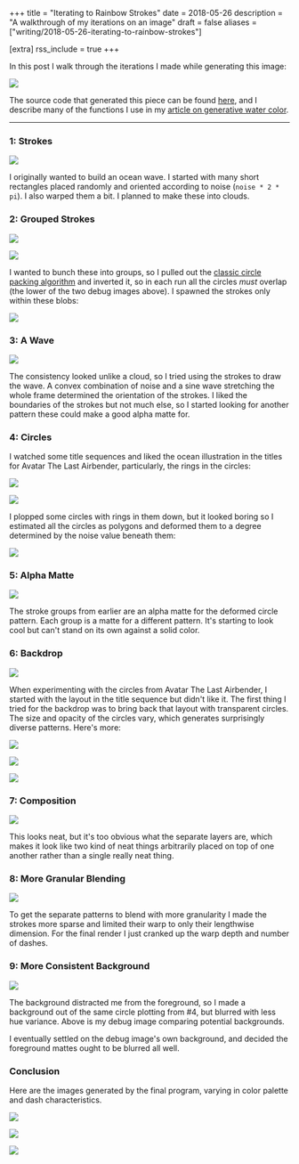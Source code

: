+++
title = "Iterating to Rainbow Strokes"
date = 2018-05-26
description = "A walkthrough of my iterations on an image"
draft = false
aliases = ["writing/2018-05-26-iterating-to-rainbow-strokes"]

[extra]
rss_include = true
+++


In this post I walk through the iterations I made while generating this image:

![](https://i.imgur.com/xWFQL0Z.png)

The source code that generated this piece can be found [here](https://github.com/turnage/valora/blob/a7054d8df224ef1c463ce40a9db4561e781086dd/src/Scenes/RoundSea.hs), and I describe many of the functions I use in my [article on generative water color](https://paytonturnage.com/writing/2018-01-04-water-color/).

---
### 1: Strokes

![](https://i.imgur.com/2HPhxX7.png)

I originally wanted to build an ocean wave. I started with many short rectangles placed randomly and oriented according to noise (`noise * 2 * pi`). I also warped them a bit. I planned to make these into clouds.

### 2: Grouped Strokes
![](https://i.imgur.com/rilEn1Q.png)

![](https://i.imgur.com/XpRbRhd.png)

I wanted to bunch these into groups, so I pulled out the [classic circle packing algorithm](http://www.tylerlhobbs.com/writings/circle-packing) and inverted it, so in each run all the circles _must_ overlap (the lower of the two debug images above). I spawned the strokes only within these blobs:

![](https://i.imgur.com/YJxFLLY.png)

### 3: A Wave
![](https://i.imgur.com/CHRlHyY.png)
 
The consistency looked unlike a cloud, so I tried using the strokes to draw the wave. A convex combination of noise and a sine wave stretching the whole frame determined the orientation of the strokes. I liked the boundaries of the strokes but not much else, so I started looking for another pattern these could make a good alpha matte for.
### 4: Circles
I watched some title sequences and liked the ocean illustration in the titles for Avatar The Last Airbender, particularly, the rings in the circles:

![](https://i.imgur.com/qKwBR8T.png)

![](https://i.imgur.com/sCq9rT2.png)

I plopped some circles with rings in them down, but it looked boring so I estimated all the circles as polygons and deformed them to a degree determined by the noise value beneath them:

![](https://i.imgur.com/fpN2AGO.png)

### 5: Alpha Matte

![](https://i.imgur.com/1WJ1swi.png)

The stroke groups from earlier are an alpha matte for the deformed circle pattern. Each group is a matte for a different pattern. It's starting to look cool but can't stand on its own against a solid color.

### 6: Backdrop

![](https://i.imgur.com/q8iKsk7.png)

When experimenting with the circles from Avatar The Last Airbender, I started with the layout in the title sequence but didn't like it. The first thing I tried for the backdrop was to bring back that layout with transparent circles. The size and opacity of the circles vary, which generates surprisingly diverse patterns. Here's more: 

![](https://i.imgur.com/wb8qwrd.png)  

![](https://i.imgur.com/ayZI9Pt.png)

![](https://i.imgur.com/asq1LKu.png)

### 7:  Composition
![](https://i.imgur.com/VkOC6ES.jpg)

This looks neat, but it's too obvious what the separate layers are, which makes it look like two kind of neat things arbitrarily placed on top of one another rather than a single really neat thing.

### 8: More Granular Blending
![](https://i.imgur.com/OBEiIZ1.jpg)

To get the separate patterns to blend with more granularity I made the strokes more sparse and limited their warp to only their lengthwise dimension. For the final render I just cranked up the warp depth and number of dashes.

### 9: More Consistent Background

![](https://i.imgur.com/qqH5EUa.png)

The background distracted me from the foreground, so I made a background out of the same circle plotting from #4, but blurred with less hue variance. Above is my debug image comparing potential backgrounds.

I eventually settled on the debug image's own background, and decided the foreground mattes ought to be blurred all well.

### Conclusion

Here are the images generated by the final program, varying in color palette and dash characteristics.

![](https://i.imgur.com/atuesRr.jpg)

![](https://i.imgur.com/xWFQL0Z.png)

![](https://i.imgur.com/fYd4AL4.png)